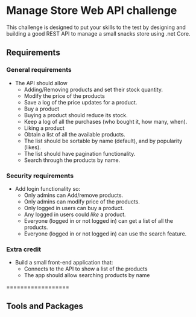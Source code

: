 Manage Store Web API challenge
==================
This challenge is designed to put your skills to the test by designing and building a good REST API to manage a small snacks store using .net Core.

## Requirements ##


### General requirements ###
* The API should allow
   * Adding/Removing products and set their stock quantity.
   * Modify the price of the products
   * Save a log of the price updates for a product.
   * Buy a product
   * Buying a product should reduce its stock.
   * Keep a log of all the purchases (who bought it, how many, when).
   * Liking a product
   * Obtain a list of all the available products.
   * The list should be sortable by name (default), and by popularity (likes).
   * The list should have pagination functionality.
   * Search through the products by name.
### Security requirements ###
* Add login functionality so: 
   * Only admins can Add/remove products.
   * Only admins can modify price of the products.
   * Only logged in users can buy a product.
   * Any logged in users could *like* a product.
   * Everyone (logged in or not logged in) can get a list of all the products.
   * Everyone (logged in or not logged in) can use the search feature.
### Extra credit ###
* Build a small front-end application that:
   * Connects to the API to show a list of the products
   * The app should allow searching products by name

==================
## Tools and Packages ##

